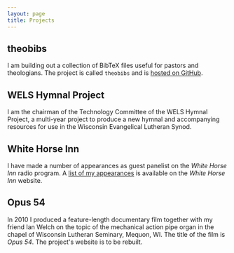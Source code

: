 ```yaml
---
layout: page
title: Projects
---
```


## theobibs

I am building out a collection of BibTeX files useful for pastors and theologians. The project is called `theobibs` and is [hosted on GitHub](https://github.com/crbassett/theobibs).

## WELS Hymnal Project

I am the chairman of the Technology Committee of the WELS Hymnal Project, a multi-year project to produce a new hymnal and accompanying resources for use in the Wisconsin Evangelical Lutheran Synod.

## White Horse Inn

I have made a number of appearances as guest panelist on the *White Horse Inn* radio program. A [list of my appearances](https://www.whitehorseinn.org/host/caleb-bassett/) is available on the *White Horse Inn* website.

## Opus 54

In 2010 I produced a feature-length documentary film together with my friend Ian Welch on the topic of the mechanical action pipe organ in the chapel of Wisconsin Lutheran Seminary, Mequon, WI. The title of the film is *Opus 54*. The project's website is to be rebuilt.